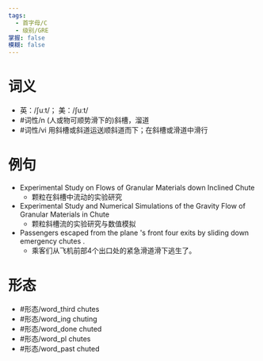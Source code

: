 ```yaml
---
tags:
  - 首字母/C
  - 级别/GRE
掌握: false
模糊: false
---
```

# 词义
- 英：/ʃuːt/； 美：/ʃuːt/
- #词性/n  (人或物可顺势滑下的)斜槽，溜道
- #词性/vi  用斜槽或斜道运送顺斜道而下；在斜槽或滑道中滑行
# 例句
- Experimental Study on Flows of Granular Materials down Inclined Chute
	- 颗粒在斜槽中流动的实验研究
- Experimental Study and Numerical Simulations of the Gravity Flow of Granular Materials in Chute
	- 颗粒斜槽流的实验研究与数值模拟
- Passengers escaped from the plane 's front four exits by sliding down emergency chutes .
	- 乘客们从飞机前部4个出口处的紧急滑道滑下逃生了。
# 形态
- #形态/word_third chutes
- #形态/word_ing chuting
- #形态/word_done chuted
- #形态/word_pl chutes
- #形态/word_past chuted

